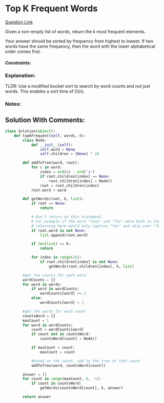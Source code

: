 # Top K Frequent Words

[Question Link](https://leetcode.com/problems/top-k-frequent-words/)  

Given a non-empty list of words, return the k most frequent elements.  

Your answer should be sorted by frequency from highest to lowest. If two words have the same frequency, then the word with the lower alphabetical order comes first.  

##### Constraints:

### Explanation:
TLDR: Use a modified bucket sort to search by word counts and not just words. This enables a sort time of O(n).

### Notes:


## Solution With Comments:
```Python
class Solution(object):
    def topKFrequent(self, words, k):
        class Node:
            def __init__(self):
                self.word = None
                self.children = [None] * 26

        def addToTree(word, root):
            for c in word:
                index = ord(c) - ord('a')
                if root.children[index] == None:
                    root.children[index] = Node()
                root = root.children[index]
            root.word = word

        def getWords(root, k, list):
            if root == None:
                return

            # Don't return on this statement.
            # For example if the word "foxy" and "fox" were both in the dictionary,
            # returning here would only capture "fox" and skip over "foxy"
            if root.word is not None:
                list.append(root.word)

            if len(list) == k:
                return

            for index in range(26):
                if root.children[index] is not None:
                    getWords(root.children[index], k, list)

        #get the counts for each word
        wordCounts = {}
        for word in words:
            if word in wordCounts:
                wordCounts[word] += 1
            else:
                wordCounts[word] = 1

        #get the words for each count
        countsWord = {}
        maxCount = 1
        for word in wordCounts:
            count = wordCounts[word]
            if count not in countsWord:
                countsWord[count] = Node()

            if maxCount < count:
                maxCount = count

            #based on the count, add to the tree at that count
            addToTree(word, countsWord[count])

        answer = []
        for count in range(maxCount, 0, -1):
            if count in countsWord:
                getWords(countsWord[count], k, answer)

        return answer
```